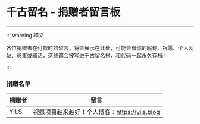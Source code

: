 # 千古留名 - 捐赠者留言板

---

::: warning 释义

各位捐赠者在付款时的留言，将会展示在此处，可能会有你的昵称、祝愿、个人网站、彩蛋或骚话，这些都会被写进千古留名榜，和代码一起永久存档！

:::

### 捐赠名单

| 捐赠者 | 留言                                          |
| ------ | --------------------------------------------- |
| YILS   | 祝愿项目越来越好！个人博客：https://yils.blog |
